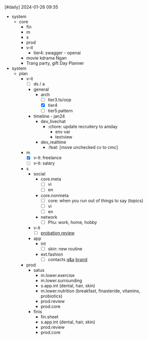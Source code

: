 [#daily]
2024-01-26
09:35

- system
	- core
		- fin
		- m
		- s
		- prod
		- v-it
			- tier4: swagger - openai
		- movie kdrama Ngan
		- Trang party, gift
Day Planner
- system
	- plan
		- v-it
			- [ ] ds / a
			- general
				- arch
					- [ ] tier3.ts/oop
					- [x] tier4
					- [ ] tier5.pattern
			- timeline - jan24
				- dev_livechat
					- :chore: update recruitery to aniday
						- env var
						- textview
				- dev_realtime
					- :feat: [move unchecked cv to cmc]
		- m
			- [x] v-it: freelance
			- [ ] v-it: salary
		- s
			- social
				- core.meta
					- [ ] vi 
					- [ ] en 
				- core.nonmeta
					- [ ] core: when you run out of things to say (topics)
					- [ ] vi
					- [ ] en
				- network
					- [ ] Phu: work, home, hobby
			- v-it
				- [ ] [probation review](https://www.reddit.com/r/work/comments/164tfds/comment/jya9xpa/?utm_source=share&utm_medium=web2x&context=3)
			- app
				- int
					- [ ] skin: new routine
				- ext.fashion
					- [ ] contacts [q&a](https://voz.party/d/81850-anh-em-co-ai-deo-kinh-ap-trong/31) [brand](https://www.acuvue.com.vn/where-to-buy)
		- prod
			- satus
				- m.lower.exercise
				- m.lower.surrounding
				- s.app.int (dental, hair, skin)
				- m.lower.nutrition (breakfast, finasteride, vitamins, probiotics)
				- prod.review
				- prod.core
			- finis
				- fin.sheet
				- s.app.int (dental, hair, skin)
				- prod.review
				- prod.core